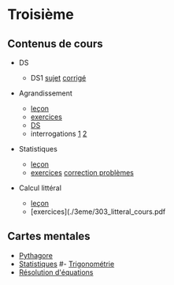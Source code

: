 # Troisième 

## Contenus de cours 
- DS
    - DS1 [sujet](./3eme/301_agrandissement_ds.pdf) [corrigé](.)


- Agrandissement
    - [leçon](./3eme/301_agrandissement_cours.pdf)
    - [exercices](./3eme/301_agrandissement_exercices.pdf)
    - [DS](./3eme/301_agrandissement_ds.pdf)
    - interrogations [1](./3eme/301_agrandissement_interro_correction.pdf) [2](./3eme/301_agrandissement_interro2.pdf)

- Statistiques
    - [leçon](./3eme/302_statistiques_cours.pdf)
    - [exercices](./3eme/302_statistiques_exercices.pdf) [correction problèmes](./3eme/302_statistiques_exercices_correctionPB.pdf)
    
- Calcul littéral
    - [leçon](./3eme/303_litteral_exercices.pdf)
    - [exercices](./3eme/303_litteral_cours.pdf

## Cartes mentales

- [Pythagore](./3eme/cartes/t-carte-pythagore.pdf)
- [Statistiques](./3eme/cartes/t-carte-statistiques.pdf)
#- [Trigonométrie](./3eme/cartes/t-carte-trigonometrie.pdf)
- [Résolution d'équations](./3eme/cartes/t-carte-equations.pdf)